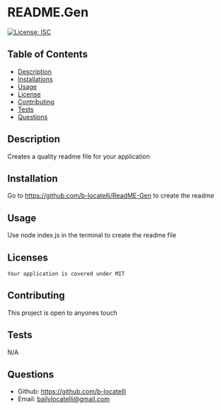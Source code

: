 # README.Gen

  [![License: ISC](https://img.shields.io/badge/License-MIT-blue.svg)](https://opensource.org/licenses/MIT)
  
  ## Table of Contents
  * [Description](#description)
  * [Installations](#installation)
  * [Usage](#usage)
  * [License](#license)
  * [Contributing](#contributing)
  * [Tests](#tests)
  * [Questions](#questions)

  ## Description
  Creates a quality readme file for your application

  ## Installation
  Go to https://github.com/b-locatelli/ReadME-Gen to create the readme

  ## Usage
  Use node index.js in the terminal to create the readme file

  ## Licenses
    Your application is covered under MIT

  ## Contributing
  This project is open to anyones touch

  ## Tests
  N/A

  ## Questions
  * Github: https://github.com/b-locatelli
  * Email: bailylocatelli@gmail.com
